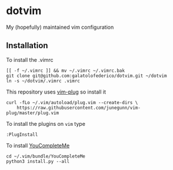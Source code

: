 # dotvim

My (hopefully) maintained vim configuration

## Installation

To install the .vimrc

```
[[ -f ~/.vimrc ]] && mv ~/.vimrc ~/.vimrc.bak
git clone git@github.com:galatolofederico/dotvim.git ~/dotvim
ln -s ~/dotvim/.vimrc .vimrc
```

This repository uses [vim-plug](https://github.com/junegunn/vim-plug) so install it

```
curl -fLo ~/.vim/autoload/plug.vim --create-dirs \
    https://raw.githubusercontent.com/junegunn/vim-plug/master/plug.vim
```

To install the plugins on `vim` type 

```
:PlugInstall
```

To install [YouCompleteMe](https://github.com/ycm-core/YouCompleteMe)

```
cd ~/.vim/bundle/YouCompleteMe
python3 install.py --all
```

